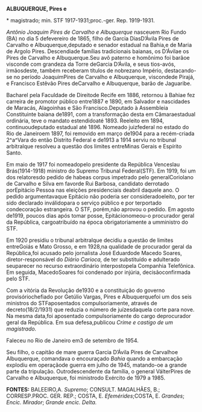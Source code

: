 **ALBUQUERQUE, Pires e**

\* magistrado; min. STF 1917-1931;proc.-ger. Rep. 1919-1931.

*Antônio Joaquim Pires de Carvalho e Albuquerque* nasceuem Rio Fundo
(BA) no dia 5 defevereiro de 1865, filho de Garcia DiasD’Ávila Pires de
Carvalho e Albuquerque,deputado e senador estadual na Bahia,e de Maria
de Argolo Pires. Descendiade famílias tradicionais baianas, os D’Ávilae
os Pires de Carvalho e Albuquerque.Seu avô paterno e homônimo foi barãoe
visconde com grandeza da Torre deGarcia D’Ávila, e seus tios-avós,
irmãosdeste, também receberam títulos de nobrezano Império,
destacando-se no período JoaquimPires de Carvalho e Albuquerque,
viscondede Pirajá, e Francisco Estêvão Pires deCarvalho e Albuquerque,
barão de Jaguaribe.

Bacharel pela Faculdade de Direitode Recife em 1886, retornou à Bahiae
fez carreira de promotor público entre1887 e 1890, em Salvador e
nascidades de Maracás, Alagoinhas e São Francisco.Deputado à Assembleia
Constituinte baiana de1891, com a transformação desta em Câmaraestadual
ordinária, teve o mandato estendidoaté 1893. Reeleito em 1894,
continuoudeputado estadual até 1896. Nomeado juizfederal no estado do
Rio de Janeiroem 1897, foi removido em março de1904 para a recém-criada
2^a^Vara do então Distrito Federal e de1913 a 1914 serviu no tribunal
arbitralque resolveu a questão dos limites entreMinas Gerais e Espírito
Santo.

Em maio de 1917 foi nomeadopelo presidente da República Venceslau
Brás(1914-1918) ministro do Supremo Tribunal Federal(STF). Em 1919, foi
um dos relatoresdo pedido de habeas corpus impetrado pelo
generalCoriolano de Carvalho e Silva em favorde Rui Barbosa, candidato
derrotado porEpitácio Pessoa nas eleições presidenciais deabril daquele
ano. O pedido argumentavaque Epitácio não poderia ser consideradoeleito,
por ter sido declarado inválidopara o serviço público e por terportado
condecoração estrangeira. O STF, porém,não aprovou o pedido. Em agosto
de1919, poucos dias após tomar posse, Epitácionomeou-o procurador geral
da República, cargoatribuído na época obrigatoriamente a umministro do
STF.

Em 1920 presidiu o tribunal arbitralque decidiu a questão de limites
entreGoiás e Mato Grosso, e em 1928,na qualidade de procurador geral da
República,foi acusado pelo jornalista José Eduardode Macedo Soares,
diretor-responsável do *Diário Carioca,* de ter substituído e adulterado
seuparecer no recurso extraordinário interpostopela Companhia
Telefônica. Em seguida, MacedoSoares foi condenado por injúria,
decisãoconfirmada pelo STF.

Com a vitória da Revolução de1930 e a constituição do governo
provisóriochefiado por Getúlio Vargas, Pires e Albuquerquefoi um dos
seis ministros do STFaposentados compulsoriamente, através de
decreto(18/2/1931) que reduzia o número de juízesdaquela corte para
nove. Na mesma data,foi aposentado compulsoriamente do cargo
deprocurador geral da República. Em sua defesa,publicou *Crime e castigo
de um magistrado.*

Faleceu no Rio de Janeiro em3 de setembro de 1954.

Seu filho, o capitão de mare guerra Garcia D’Ávila Pires de Carvalhoe
Albuquerque, comandava o encouraçado *Bahia* quando a embarcação
explodiu em operaçãode guerra em julho de 1945, matando-oe a grande
parte da tripulação. Outrodescendente da família, o general VálterPires
de Carvalho e Albuquerque, foi ministrodo Exército de 1979 a 1985.

**FONTES:** BALEEIRO,A. *Supremo*; CONSULT. MAGALHÃES, B.; CORRESP.PROC.
GER. REP.; COSTA, E. *Efemérides*;COSTA, E. *Grandes*; *Encic. Mirador*;
*Grande encic. Delta.*
